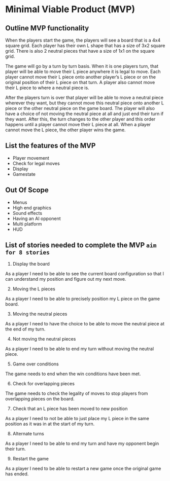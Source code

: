 # Minimal Viable Product (MVP) 

## Outline MVP functionality

When the players start the game, the players will see a board that is a 4x4 square grid. Each player has their own L shape that has a size of 3x2 square grid. There is also 2 neutral pieces that have a size of 1x1 on the square grid.

The game will go by a turn by turn basis. When it is one players turn, that player will be able to move their L piece anywhere it is legal to move. Each player cannot move their L piece onto another player’s L piece or on the original position of their L piece on that turn. A player also cannot move their L piece to where a neutral piece is. 

After the players turn is over that player will be able to move a neutral piece wherever they want, but they cannot move this neutral piece onto another L piece or the other neutral piece on the game board. The player will also have a choice of not moving the neutral piece at all and just end their turn if they want. After this, the turn changes to the other player and this order happens until a player cannot move their L piece at all. When a player cannot move the L piece, the other player wins the game.


## List the features of the MVP
- Player movement
- Check for legal moves
- Display
- Gamestate

## Out Of Scope
 - Menus
 - High end graphics
 - Sound effects
 - Having an AI opponent
 - Multi platform
 - HUD

## List of stories needed to complete the MVP `aim for 8 stories`

1. Display the board

As a player I need to be able to see the current board configuration so that I can understand my position and figure out my next move.

2. Moving the L pieces

As a player I need to be able to precisely position my L piece on the game board.

3. Moving the neutral pieces

As a player I need to have the choice to be able to move the neutral piece at the end of my turn.

4. Not moving the neutral pieces

As a player I need to be able to end my turn without moving the neutral piece.

5. Game over conditions

The game needs to end when the win conditions have been met. 

6. Check for overlapping pieces

The game needs to check the legality of moves to stop players from overlapping pieces on the board.

7. Check that an L piece has been moved to new position

As a player I need to not be able to just place my L piece in the same position as it was in at the start of my turn.

8. Alternate turns

As a player I need to be able to end my turn and have my opponent begin their turn.

9. Restart the game

As a player I need to be able to restart a new game once the original game has ended.

